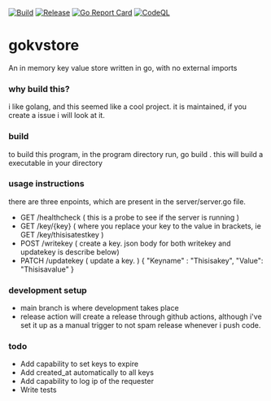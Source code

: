 [![Build](https://github.com/LavHinsu/gokvstore/actions/workflows/build.yaml/badge.svg)](https://github.com/LavHinsu/gokvstore/actions/workflows/build.yaml) [![Release](https://github.com/LavHinsu/gokvstore/actions/workflows/release.yml/badge.svg)](https://github.com/LavHinsu/gokvstore/actions/workflows/release.yml) [![Go Report Card](https://goreportcard.com/badge/github.com/LavHinsu/gokvstore)](https://goreportcard.com/report/github.com/LavHinsu/gokvstore) [![CodeQL](https://github.com/LavHinsu/gokvstore/actions/workflows/github-code-scanning/codeql/badge.svg)](https://github.com/LavHinsu/gokvstore/actions/workflows/github-code-scanning/codeql)
# gokvstore
 An in memory key value store written in go, with no external imports

### why build this? 
i like golang, and this seemed like a cool project. it is maintained, if you create a issue i will look at it. 

### build
 to build this program, in the program directory run,
 go build . 
 this will build a executable in your directory

### usage instructions
 there are three enpoints, which are present in the server/server.go file.
 - GET /healthcheck ( this is a probe to see if the server is running )
 - GET /key/{key} ( where you replace your key to the value in brackets, ie GET /key/thisisatestkey )
 - POST /writekey ( create a key. json body for both writekey and updatekey is describe below)
 - PATCH /updatekey ( update a key. )
 {
    "Keyname" : "Thisisakey",
    "Value": "Thisisavalue"
 }

### development setup
 - main branch is where development takes place
 - release action will create a release through github actions, although i've set it up as a manual trigger to not spam release whenever i push code.

### todo
 - Add capability to set keys to expire
 - Add created_at automatically to all keys
 - Add capability to log ip of the requester
 - Write tests
